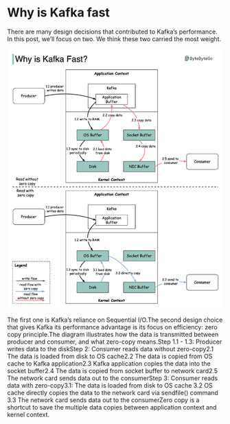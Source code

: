 # Why is Kafka fast

There are many design decisions that contributed to Kafka’s performance. In this post, we’ll focus on two. We think these two carried the most weight.<p>
  <img src="../images/why_is_kafka_fast.jpeg" />
</p>
The first one is Kafka’s reliance on Sequential I/O.The second design choice that gives Kafka its performance advantage is its focus on efficiency: zero copy principle.The diagram illustrates how the data is transmitted between producer and consumer, and what zero-copy means.Step 1.1 - 1.3: Producer writes data to the diskStep 2: Consumer reads data without zero-copy2.1 The data is loaded from disk to OS cache2.2 The data is copied from OS cache to Kafka application2.3 Kafka application copies the data into the socket buffer2.4 The data is copied from socket buffer to network card2.5 The network card sends data out to the consumerStep 3: Consumer reads data with zero-copy3.1: The data is loaded from disk to OS cache
3.2 OS cache directly copies the data to the network card via sendfile() command
3.3 The network card sends data out to the consumerZero copy is a shortcut to save the multiple data copies between application context and kernel context.